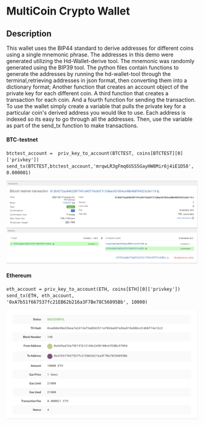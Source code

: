 # MultiCoin Crypto Wallet

## Description
This wallet uses the BIP44 standard to derive addresses for different coins using a single mnemonic phrase.  The addresses in this demo were generated utilizing the Hd-Wallet-derive tool. The mnemonic was randomly generated using the BIP39 tool.  The python files contain functions to generate the addresses by running the hd-wallet-tool through the terminal,retrieving addresses in json format, then converting them into a dictionary format; Another function that creates an account object of the private key for each different coin. A third function that creates a transaction for each coin. And a fourth function for sending the transaction. To use the wallet simply create a variable that pulls the private key for a particular coin's derived address you would like to use.  Each address is indexed so its easy to go through all the addresses. Then, use the variable as part of the send_tx function to make transactions. 
#### BTC-testnet
`btctest_account =  priv_key_to_account(BTCTEST, coins[BTCTEST][0]['privkey'])`<br />
`send_tx(BTCTEST,btctest_account,'mrqwLR3gFmq6USS5GayHW8Mir6j4iE1D58', 0.000001)`

![bitcoin_testnet_tx](Screenshots/bitcoin_testnet_tx.png)

#### Ethereum
`eth_account = priv_key_to_account(ETH, coins[ETH][0]['privkey'])`<br />
`send_tx(ETH, eth_account, '0xA7b51f667537fc21EB62b216a3F7Be78C56095Bb', 10000)`

![ethereum_tx](Screenshots/ethereum_tx.png)
